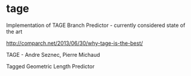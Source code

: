 tage
====

Implementation of TAGE Branch Predictor - currently considered state of the art

http://comparch.net/2013/06/30/why-tage-is-the-best/

TAGE - Andre Seznec, Pierre Michaud 

Tagged Geometric Length Predictor


